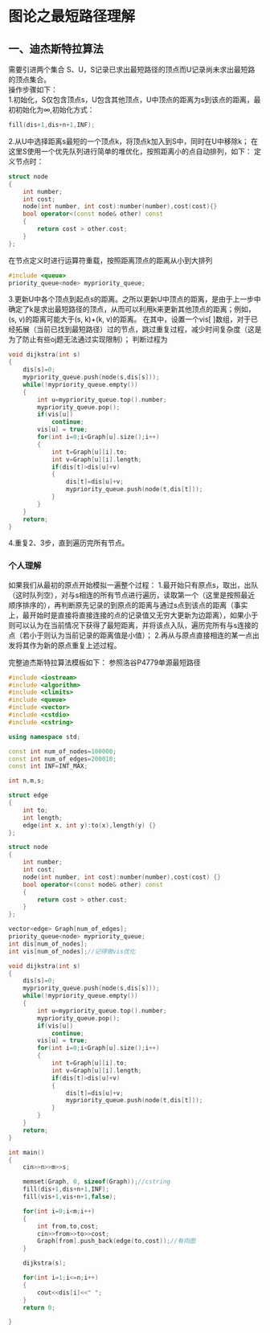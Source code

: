 # 图论之最短路径理解

## 一、迪杰斯特拉算法

需要引进两个集合 S、U，S记录已求出最短路径的顶点而U记录尚未求出最短路的顶点集合。  
操作步骤如下：  
1.初始化，S仅包含顶点s，U包含其他顶点，U中顶点的距离为s到该点的距离，最初初始化为∞,初始化方式：


```c++
fill(dis+1,dis+n+1,INF);
```

2.从U中选择距离s最短的一个顶点k，将顶点k加入到S中，同时在U中移除k；
在这里S使用一个优先队列进行简单的堆优化，按照距离小的点自动排列，如下：
定义节点时：
```c++
struct node
{
    int number;
    int cost;
    node(int number, int cost):number(number),cost(cost){}
    bool operator<(const node& other) const
    {
        return cost > other.cost;
    }
};
```
在节点定义时进行运算符重载，按照距离顶点的距离从小到大排列
```c++
#include <queue>
priority_queue<node> mypriority_queue;
```
3.更新U中各个顶点到起点s的距离。之所以更新U中顶点的距离，是由于上一步中确定了k是求出最短路径的顶点，从而可以利用k来更新其他顶点的距离；例如，(s, v)的距离可能大于(s, k)+(k, v)的距离。
在其中，设置一个vis[ ]数组，对于已经拓展（当前已找到最短路径）过的节点，跳过重复过程，减少时间复杂度（这是为了防止有些oj题无法通过实现限制）；
判断过程为
```c++
void dijkstra(int s)
{
    dis[s]=0;
    mypriority_queue.push(node(s,dis[s]));
    while(!mypriority_queue.empty())
    {
        int u=mypriority_queue.top().number;
        mypriority_queue.pop();
        if(vis[u])
            continue;
        vis[u] = true;
        for(int i=0;i<Graph[u].size();i++)
        {
            int t=Graph[u][i].to;
            int v=Graph[u][i].length;
            if(dis[t]>dis[u]+v)
            {
                dis[t]=dis[u]+v;
                mypriority_queue.push(node(t,dis[t]));
            }
        }
    }
    return;
}
```

4.重复2、3步，直到遍历完所有节点。

### 个人理解
如果我们从最初的原点开始模拟一遍整个过程：
1.最开始只有原点s，取出，出队（这时队列空），对与s相连的所有节点进行遍历，读取第一个（这里是按照最近顺序排序的），再判断原先记录的到原点的距离与通过s点到该点的距离（事实上，最开始时是直接将直接连接的点的记录值又无穷大更新为边距离），如果小于则可以认为在当前情况下获得了最短距离，并将该点入队，遍历完所有与s连接的点（若小于则认为当前记录的距离值是小值）；
2.再从与原点直接相连的某一点出发将其作为新的原点重复上述过程。

完整迪杰斯特拉算法模板如下：
参照洛谷P4779单源最短路径
```c++
#include <iostream>
#include <algorithm>
#include <climits>
#include <queue>
#include <vector>
#include <cstdio>
#include <cstring>

using namespace std;

const int num_of_nodes=100000;
const int num_of_edges=200010;
const int INF=INT_MAX;

int n,m,s;

struct edge
{
    int to;
    int length;
    edge(int x, int y):to(x),length(y) {}
};

struct node
{
    int number;
    int cost;
    node(int number, int cost):number(number),cost(cost) {}
    bool operator<(const node& other) const 
    {
        return cost > other.cost;
    }
};

vector<edge> Graph[num_of_edges];
priority_queue<node> mypriority_queue;
int dis[num_of_nodes];
int vis[num_of_nodes];//记得做vis优化

void dijkstra(int s)
{
    dis[s]=0;
    mypriority_queue.push(node(s,dis[s]));
    while(!mypriority_queue.empty())
    {
        int u=mypriority_queue.top().number;
        mypriority_queue.pop();
        if(vis[u])
            continue;
        vis[u] = true;
        for(int i=0;i<Graph[u].size();i++)
        {
            int t=Graph[u][i].to;
            int v=Graph[u][i].length;
            if(dis[t]>dis[u]+v)
            {
                dis[t]=dis[u]+v;
                mypriority_queue.push(node(t,dis[t]));
            }
        }
    }
    return;
}

int main()
{
    cin>>n>>m>>s;

    memset(Graph, 0, sizeof(Graph));//cstring
    fill(dis+1,dis+n+1,INF);
    fill(vis+1,vis+n+1,false);

    for(int i=0;i<m;i++)
    {
        int from,to,cost;
        cin>>from>>to>>cost;
        Graph[from].push_back(edge(to,cost));//有向图
    }

    dijkstra(s);

    for(int i=1;i<=n;i++)
    {
        cout<<dis[i]<<" ";
    }
    return 0;

}

```